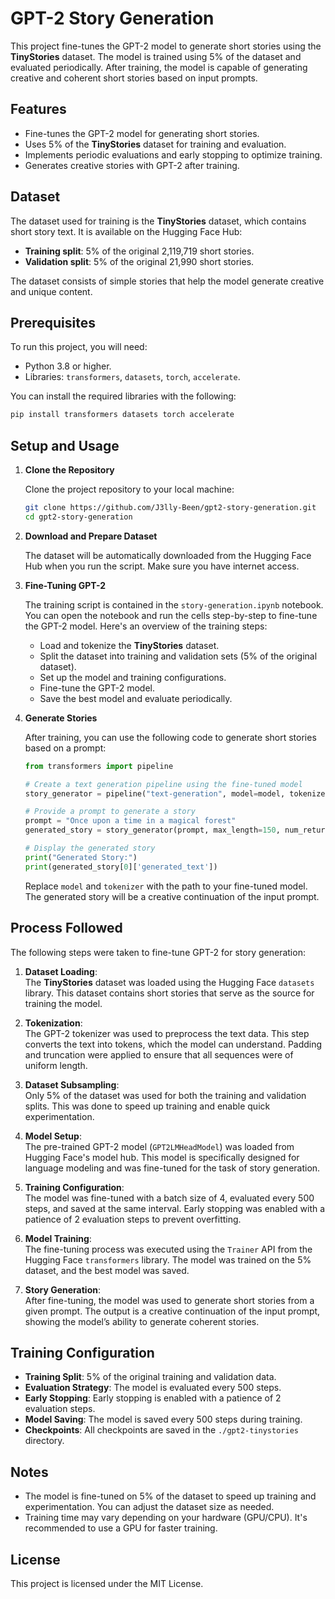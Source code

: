 # GPT-2 Story Generation

This project fine-tunes the GPT-2 model to generate short stories using the **TinyStories** dataset. The model is trained using 5% of the dataset and evaluated periodically. After training, the model is capable of generating creative and coherent short stories based on input prompts.

## Features
- Fine-tunes the GPT-2 model for generating short stories.
- Uses 5% of the **TinyStories** dataset for training and evaluation.
- Implements periodic evaluations and early stopping to optimize training.
- Generates creative stories with GPT-2 after training.

## Dataset
The dataset used for training is the **TinyStories** dataset, which contains short story text. It is available on the Hugging Face Hub:
- **Training split**: 5% of the original 2,119,719 short stories.
- **Validation split**: 5% of the original 21,990 short stories.

The dataset consists of simple stories that help the model generate creative and unique content.

## Prerequisites
To run this project, you will need:
- Python 3.8 or higher.
- Libraries: `transformers`, `datasets`, `torch`, `accelerate`.

You can install the required libraries with the following:

```bash
pip install transformers datasets torch accelerate
```

## Setup and Usage

1. **Clone the Repository**

   Clone the project repository to your local machine:

   ```bash
   git clone https://github.com/J3lly-Been/gpt2-story-generation.git
   cd gpt2-story-generation
   ```

2. **Download and Prepare Dataset**

   The dataset will be automatically downloaded from the Hugging Face Hub when you run the script. Make sure you have internet access.

3. **Fine-Tuning GPT-2**

   The training script is contained in the `story-generation.ipynb` notebook. You can open the notebook and run the cells step-by-step to fine-tune the GPT-2 model. Here's an overview of the training steps:
   - Load and tokenize the **TinyStories** dataset.
   - Split the dataset into training and validation sets (5% of the original dataset).
   - Set up the model and training configurations.
   - Fine-tune the GPT-2 model.
   - Save the best model and evaluate periodically.

4. **Generate Stories**

   After training, you can use the following code to generate short stories based on a prompt:

   ```python
   from transformers import pipeline

   # Create a text generation pipeline using the fine-tuned model
   story_generator = pipeline("text-generation", model=model, tokenizer=tokenizer)

   # Provide a prompt to generate a story
   prompt = "Once upon a time in a magical forest"
   generated_story = story_generator(prompt, max_length=150, num_return_sequences=1)

   # Display the generated story
   print("Generated Story:")
   print(generated_story[0]['generated_text'])
   ```

   Replace `model` and `tokenizer` with the path to your fine-tuned model. The generated story will be a creative continuation of the input prompt.

## Process Followed

The following steps were taken to fine-tune GPT-2 for story generation:

1. **Dataset Loading**:  
   The **TinyStories** dataset was loaded using the Hugging Face `datasets` library. This dataset contains short stories that serve as the source for training the model.

2. **Tokenization**:  
   The GPT-2 tokenizer was used to preprocess the text data. This step converts the text into tokens, which the model can understand. Padding and truncation were applied to ensure that all sequences were of uniform length.

3. **Dataset Subsampling**:  
   Only 5% of the dataset was used for both the training and validation splits. This was done to speed up training and enable quick experimentation.

4. **Model Setup**:  
   The pre-trained GPT-2 model (`GPT2LMHeadModel`) was loaded from Hugging Face's model hub. This model is specifically designed for language modeling and was fine-tuned for the task of story generation.

5. **Training Configuration**:  
   The model was fine-tuned with a batch size of 4, evaluated every 500 steps, and saved at the same interval. Early stopping was enabled with a patience of 2 evaluation steps to prevent overfitting.

6. **Model Training**:  
   The fine-tuning process was executed using the `Trainer` API from the Hugging Face `transformers` library. The model was trained on the 5% dataset, and the best model was saved.

7. **Story Generation**:  
   After fine-tuning, the model was used to generate short stories from a given prompt. The output is a creative continuation of the input prompt, showing the model’s ability to generate coherent stories.

## Training Configuration

- **Training Split**: 5% of the original training and validation data.
- **Evaluation Strategy**: The model is evaluated every 500 steps.
- **Early Stopping**: Early stopping is enabled with a patience of 2 evaluation steps.
- **Model Saving**: The model is saved every 500 steps during training.
- **Checkpoints**: All checkpoints are saved in the `./gpt2-tinystories` directory.

## Notes

- The model is fine-tuned on 5% of the dataset to speed up training and experimentation. You can adjust the dataset size as needed.
- Training time may vary depending on your hardware (GPU/CPU). It's recommended to use a GPU for faster training.

## License
This project is licensed under the MIT License.
